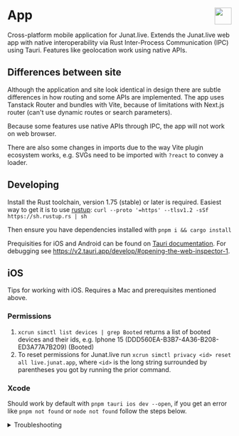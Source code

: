 <h1>App <img src="https://junat.live/maskable_icon.png" align="right" width="38px"></h1>

Cross-platform mobile application for Junat.live. Extends the Junat.live web app with native interoperability via Rust Inter-Process Communication (IPC) using Tauri. Features like geolocation work using native APIs.

## Differences between site

Although the application and site look identical in design there are subtle differences in how routing and some APIs are implemented. The app uses Tanstack Router and bundles with Vite, because of limitations with Next.js router (can't use dynamic routes or search parameters).

Because some features use native APIs through IPC, the app will not work on web browser.

There are also some changes in imports due to the way Vite plugin ecosystem works, e.g. SVGs need to be imported with `?react` to convey a loader.

## Developing

Install the Rust toolchain, version 1.75 (stable) or later is required. Easiest way to get it is to use [rustup](https://rustup.rs/): `curl --proto '=https' --tlsv1.2 -sSf https://sh.rustup.rs | sh`

Then ensure you have dependencies installed with `pnpm i && cargo install`

Prequisities for iOS and Android can be found on [Tauri documentation](https://v2.tauri.app/start/prerequisites/#configure-for-mobile-targets). For debugging see https://v2.tauri.app/develop/#opening-the-web-inspector-1.

## iOS

Tips for working with iOS. Requires a Mac and prerequisites mentioned above.

### Permissions

1. `xcrun simctl list devices | grep Booted` returns a list of booted devices and their ids, e.g. Iphone 15 (DDD560EA-B3B7-4A36-B208-ED3A77A7B209) (Booted)
2. To reset permissions for Junat.live run `xcrun simctl privacy <id> reset all live.junat.app`, where `<id>` is the long string surrounded by parentheses you got by running the prior command.

### Xcode

Should work by default with `pnpm tauri ios dev --open`, if you get an error like `pnpm not found` or `node not found` follow the steps below.

<details>
<summary>Troubleshooting</summary>

You might need to link pnpm and node to /usr/local/bin so Xcode can pick them up. If you already have pnpm and node under /usr/local/bin you can skip the steps below.

```sh
# for pnpm
ln -s $(which pnpm) /usr/local/bin/pnpm
# for node
ln -s $(which node) /usr/local/bin/node
```

Only then you may run the command below. Do note that specifying a simulator as an argument will not work, open a simulator from Xcode.

```sh
pnpm tauri ios dev --open
```
</details>
